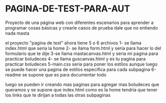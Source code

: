 # PAGINA-DE-TEST-PARA-AUT
Proyecto de una página web con diferentes escenarios para aprender a programar cosas básicas y crearle casos de prueba
dale que no entiendo nada masta

el proyecto "pagina de test"
ahora tiene 5 o 6 archivos
1- se llama index.html que seria la home
2- se llama form.html y seria para hacer lo del formulario que te dije
3-se llama mastacanvas.html y seria mi pagina para practicar boludeces
4- se llama guscanvas.html y es tu pagina para practicar boludeces
5-main.css seria para poner los estilos aunque luego se puede hacer una pagina de estilos especifica para cada subpagina
6-readme se supone que es para documentar todo

luego se pueden ir creando mas paginas para agregar mas boludeces que queramos y se supone que index.html como es la home tendria que tener los links que te dirijan a todas las otras subpaginas
